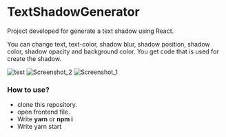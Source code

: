 # TextShadowGenerator

Project developed for generate a text shadow using React.

You can change text, text-color, shadow blur, shadow position, shadow color, shadow opacity and background color.
You get code that is used for create the shadow.

![test](https://user-images.githubusercontent.com/56945282/90831435-9922ed00-e33b-11ea-9716-c13d82046c67.gif)
![Screenshot_2](https://user-images.githubusercontent.com/56945282/90831437-9a541a00-e33b-11ea-839c-705775e1abe2.png)
![Screenshot_1](https://user-images.githubusercontent.com/56945282/90831441-9b854700-e33b-11ea-9911-1454258796c2.png)


### How to use?
* clone this repository.
* open frontend file.
* Write **yarn** or **npm i**
* Write yarn start
